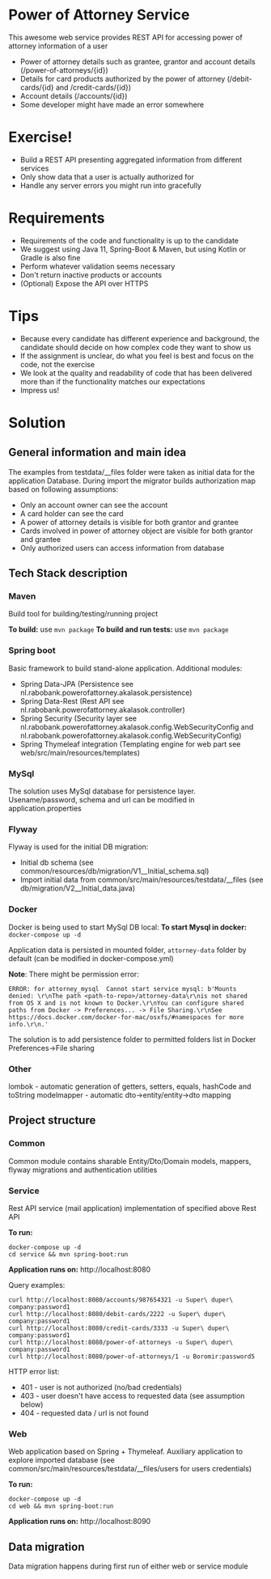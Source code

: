 # Power of Attorney Service
This awesome web service provides REST API for accessing power of attorney information of a user
  - Power of attorney details such as grantee, grantor and account details (/power-of-attorneys/{id})
  - Details for card products authorized by the power of attorney (/debit-cards/{id} and /credit-cards/{id})
  - Account details (/accounts/{id})
  - Some developer might have made an error somewhere

# Exercise!
  - Build a REST API presenting aggregated information from different services
  - Only show data that a user is actually authorized for
  - Handle any server errors you might run into gracefully
  
# Requirements
  - Requirements of the code and functionality is up to the candidate
  - We suggest using Java 11, Spring-Boot & Maven, but using Kotlin or Gradle is also fine
  - Perform whatever validation seems necessary
  - Don't return inactive products or accounts
  - (Optional) Expose the API over HTTPS
 
# Tips
  - Because every candidate has different experience and background, the candidate should decide on how complex code they want to show us
  - If the assignment is unclear, do what you feel is best and focus on the code, not the exercise
  - We look at the quality and readability of code that has been delivered more than if the functionality matches our expectations
  - Impress us!

# Solution

## General information and main idea

The examples from testdata/__files folder were taken as initial data for the application Database. 
During import the migrator builds authorization map based on following assumptions:
* Only an account owner can see the account  
* A card holder can see the card
* A power of attorney details is visible for both grantor and grantee
* Cards involved in power of attorney object are visible for both grantor and grantee 
* Only authorized users can access information from database

## Tech Stack description

### Maven

Build tool for building/testing/running project

**To build:** use `mvn package`
**To build and run tests:** use `mvn package`

### Spring boot

Basic framework to build stand-alone application.
Additional modules:
* Spring Data-JPA (Persistence see nl.rabobank.powerofattorney.akalasok.persistence) 
* Spring Data-Rest (Rest API see nl.rabobank.powerofattorney.akalasok.controller)
* Spring Security (Security layer see nl.rabobank.powerofattorney.akalasok.config.WebSecurityConfig and nl.rabobank.powerofattorney.akalasok.config.WebSecurityConfig)
* Spring Thymeleaf integration (Templating engine for web part see web/src/main/resources/templates)

### MySql

The solution uses MySql database for persistence layer. Usename/password, schema and url can be modified in application.properties

### Flyway

Flyway is used for the initial DB migration:
* Initial db schema (see common/resources/db/migration/V1__Initial_schema.sql)
* Import initial data from common/src/main/resources/testdata/__files (see db/migration/V2__Initial_data.java)

### Docker 

Docker is being used to start MySql DB local:
**To start Mysql in docker:** `docker-compose up -d`

Application data is persisted in mounted folder, `attorney-data` folder by default (can be modified in docker-compose.yml) 

**Note**: There might be permission error: 
```
ERROR: for attorney_mysql  Cannot start service mysql: b'Mounts denied: \r\nThe path <path-to-repo>/attorney-data\r\nis not shared from OS X and is not known to Docker.\r\nYou can configure shared paths from Docker -> Preferences... -> File Sharing.\r\nSee https://docs.docker.com/docker-for-mac/osxfs/#namespaces for more info.\r\n.'
```
The solution is to add persistence folder to permitted folders list in Docker Preferences->File sharing

### Other 

lombok - automatic generation of getters, setters, equals, hashCode and toString
modelmapper - automatic dto->entity/entity->dto mapping

## Project structure

### Common

Common module contains sharable Entity/Dto/Domain models, mappers, flyway migrations and authentication utilities

### Service

Rest API service (mail application) implementation of specified above Rest API

**To run:**
```
docker-compose up -d
cd service && mvn spring-boot:run
```

**Application runs on:** http://localhost:8080

Query examples:
```
curl http://localhost:8080/accounts/987654321 -u Super\ duper\ company:password1
curl http://localhost:8080/debit-cards/2222 -u Super\ duper\ company:password1
curl http://localhost:8080/credit-cards/3333 -u Super\ duper\ company:password1
curl http://localhost:8080/power-of-attorneys -u Super\ duper\ company:password1
curl http://localhost:8080/power-of-attorneys/1 -u Boromir:password5
```

HTTP error list:
* 401 - user is not authorized (no/bad credentials)
* 403 - user doesn't have access to requested data (see assumption below)
* 404 - requested data / url is not found  

### Web

Web application based on Spring + Thymeleaf. Auxiliary application to explore imported database (see common/src/main/resources/testdata/__files/users for users credentials)

**To run:**
```
docker-compose up -d
cd web && mvn spring-boot:run
```

**Application runs on:** http://localhost:8090

## Data migration

Data migration happens during first run of either web or service module  
